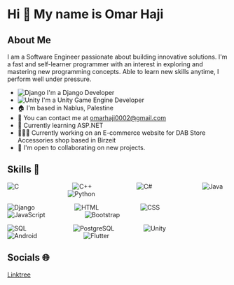 # Hi 👋 My name is Omar Haji

## About Me
I am a Software Engineer passionate about building innovative solutions. I'm a fast and self-learner programmer with an interest in exploring and mastering new programming concepts. Able to learn new skills anytime, I perform well under pressure.

- ![Django](https://img.shields.io/badge/Django-092E20?style=flat-square&logo=django&logoColor=white) I'm a Django Developer
- ![Unity](https://img.shields.io/badge/Unity-000000?style=flat-square&logo=unity&logoColor=white) I'm a Unity Game Engine Developer
- 🏠 I'm based in Nablus, Palestine
- 📧 You can contact me at omarhaji0002@gmail.com
- 🧠 Currently learning ASP.NET
- 👨🏼‍💻 Currently working on an E-commerce website for DAB Store Accessories shop based in Birzeit
- 🤝 I'm open to collaborating on new projects.

## Skills 💪
![C](https://img.shields.io/badge/C-00599C?style=flat-square&logo=c&logoColor=white) &nbsp;&nbsp;&nbsp;&nbsp;&nbsp;&nbsp;&nbsp; &nbsp;&nbsp;&nbsp;&nbsp;&nbsp;&nbsp;&nbsp;&nbsp;&nbsp;&nbsp;&nbsp;&nbsp;&nbsp;&nbsp;&nbsp;&nbsp;&nbsp;&nbsp;&nbsp;&nbsp;&nbsp;
![C++](https://img.shields.io/badge/C%2B%2B-00599C?style=flat-square&logo=cplusplus&logoColor=white) &nbsp;&nbsp;&nbsp;&nbsp;&nbsp;&nbsp;&nbsp; &nbsp;&nbsp;&nbsp;&nbsp;&nbsp;&nbsp;&nbsp;&nbsp;&nbsp;&nbsp;&nbsp;&nbsp;&nbsp;&nbsp;&nbsp;&nbsp;
![C#](https://img.shields.io/badge/C%23-239120?style=flat-square&logo=csharp&logoColor=white) &nbsp;&nbsp;&nbsp;&nbsp;&nbsp;&nbsp;&nbsp; &nbsp;&nbsp;&nbsp;&nbsp;&nbsp;&nbsp;&nbsp;&nbsp;&nbsp;&nbsp;&nbsp;&nbsp;&nbsp;&nbsp;&nbsp;&nbsp;&nbsp;&nbsp;&nbsp;
![Java](https://img.shields.io/badge/Java-ED8B00?style=flat-square&logo=java&logoColor=white) &nbsp;&nbsp;&nbsp;&nbsp;&nbsp;&nbsp;&nbsp; &nbsp;&nbsp;&nbsp;&nbsp;&nbsp;&nbsp;&nbsp;&nbsp;&nbsp;&nbsp;&nbsp;&nbsp;&nbsp;&nbsp;&nbsp;&nbsp;&nbsp;&nbsp;&nbsp;&nbsp;&nbsp;&nbsp;&nbsp;&nbsp;&nbsp;&nbsp;
![Python](https://img.shields.io/badge/Python-3776AB?style=flat-square&logo=python&logoColor=white)

![Django](https://img.shields.io/badge/Django-092E20?style=flat-square&logo=django&logoColor=white) &nbsp;&nbsp;&nbsp;&nbsp;&nbsp;&nbsp;&nbsp; &nbsp;&nbsp;&nbsp;&nbsp;&nbsp;&nbsp;&nbsp;&nbsp;&nbsp;&nbsp;&nbsp;&nbsp;&nbsp;
![HTML](https://img.shields.io/badge/HTML-E34F26?style=flat-square&logo=html5&logoColor=white) &nbsp;&nbsp;&nbsp;&nbsp;&nbsp;&nbsp;&nbsp; &nbsp;&nbsp;&nbsp;&nbsp;&nbsp;&nbsp;&nbsp;&nbsp;&nbsp;&nbsp;&nbsp;&nbsp;&nbsp;&nbsp;
![CSS](https://img.shields.io/badge/CSS-1572B6?style=flat-square&logo=css3&logoColor=white) &nbsp;&nbsp;&nbsp;&nbsp;&nbsp;&nbsp;&nbsp; &nbsp;&nbsp;&nbsp;&nbsp;&nbsp;&nbsp;&nbsp;&nbsp;&nbsp;&nbsp;&nbsp;&nbsp;&nbsp;
![JavaScript](https://img.shields.io/badge/JavaScript-FFD700?style=flat-square&logo=javascript&logoColor=black) &nbsp;&nbsp;&nbsp;&nbsp;&nbsp;&nbsp;&nbsp; &nbsp;&nbsp;&nbsp;&nbsp;&nbsp;&nbsp;&nbsp;&nbsp;&nbsp;&nbsp;&nbsp;&nbsp;&nbsp;
![Bootstrap](https://img.shields.io/badge/Bootstrap-563D7C?style=flat-square&logo=bootstrap&logoColor=white)

![SQL](https://img.shields.io/badge/SQL-003B57?style=flat-square&logo=mysql&logoColor=white) &nbsp;&nbsp;&nbsp;&nbsp;&nbsp;&nbsp;&nbsp; &nbsp;&nbsp;&nbsp;&nbsp;&nbsp;&nbsp;&nbsp;&nbsp;&nbsp;&nbsp;&nbsp;&nbsp;&nbsp;&nbsp;&nbsp;&nbsp;&nbsp;
![PostgreSQL](https://img.shields.io/badge/PostgreSQL-4169E1?style=flat-square&logo=postgresql&logoColor=white) &nbsp;&nbsp;&nbsp;&nbsp;&nbsp;&nbsp;&nbsp; &nbsp;&nbsp;&nbsp;&nbsp;&nbsp;&nbsp;&nbsp;
![Unity](https://img.shields.io/badge/Unity-000000?style=flat-square&logo=unity&logoColor=white) &nbsp;&nbsp;&nbsp;&nbsp;&nbsp;&nbsp;&nbsp; &nbsp;&nbsp;&nbsp;&nbsp;&nbsp;&nbsp;&nbsp;&nbsp;&nbsp;&nbsp;&nbsp;&nbsp;&nbsp;
![Android](https://img.shields.io/badge/Android-3DDC84?style=flat-square&logo=android&logoColor=black) &nbsp;&nbsp;&nbsp;&nbsp;&nbsp;&nbsp;&nbsp; &nbsp;&nbsp;&nbsp;&nbsp;&nbsp;&nbsp;&nbsp;&nbsp;&nbsp;&nbsp;&nbsp;&nbsp;&nbsp;&nbsp;&nbsp;&nbsp;&nbsp;
![Flutter](https://img.shields.io/badge/Flutter-02569B?style=flat-square&logo=flutter&logoColor=white)


## Socials 🌐
[Linktree](https://linktr.ee/omar_haji)
